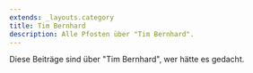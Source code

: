 ```yaml
---
extends: _layouts.category
title: Tim Bernhard
description: Alle Pfosten über "Tim Bernhard".
---
```

          
Diese Beiträge sind über "Tim Bernhard", wer hätte es gedacht.
          